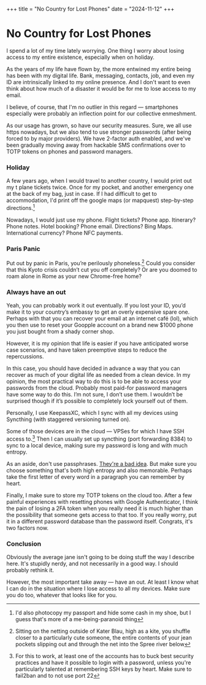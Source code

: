 +++
title = "No Country for Lost Phones"
date = "2024-11-12"
+++

# No Country for Lost Phones

I spend a lot of my time lately worrying. One thing I worry about losing access to my entire existence, especially when on holiday.
<!-- more -->

As the years of my life have flown by, the more entwined my entire being has been with my digital life. Bank, messaging, contacts, job, and even my ID are intrinsically linked to my online presence. And I don't want to even think about how much of a disaster it would be for me to lose access to my email.

I believe, of course, that I'm no outlier in this regard — smartphones especially were probably an inflection point for our collective enmeshment.

As our usage has grown, so have our security measures. Sure, we all use https nowadays, but we also tend to use stronger passwords (after being forced to by major providers). We have 2-factor auth enabled, and we've been gradually moving away from hackable SMS confirmations over to TOTP tokens on phones and password managers.

### Holiday
A few years ago, when I would travel to another country, I would print out my t plane tickets twice. Once for my pocket, and another emergency one at the back of my bag, just in case. If I had difficult to get to accommodation, I'd print off the google maps (or mapquest) step-by-step directions.[^photocopy]

[^photocopy]: I'd also photocopy my passport and hide some cash in my shoe, but I guess that's more of a me-being-paranoid thing

Nowadays, I would just use my phone. Flight tickets? Phone app. Itinerary? Phone notes. Hotel booking? Phone email. Directions? Bing Maps. International currency? Phone NFC payments.

### Paris Panic
Put out by panic in Paris, you’re perilously phoneless.[^how] Could you consider that this Kyoto crisis couldn’t cut you off completely? Or are you doomed to roam alone in Rome as your new Chrome-free home?

[^how]: Sitting on the netting outside of Kater Blau, high as a kite, you shuffle closer to a particularly cute someone, the entire contents of your jean pockets slipping out and through the net into the Spree river below

### Always have an out
Yeah, you can probably work it out eventually. If you lost your ID, you’d make it to your country’s embassy to get an overly expensive spare one. Perhaps with that you can recover your email at an internet café (lol), which you then use to reset your Goopple account on a brand new $1000 phone you just bought from a shady corner shop.

However, it is my opinion that life is easier if you have anticipated worse case scenarios, and have taken preemptive steps to reduce the repercussions.

In this case, you should have decided in advance a way that you can recover as much of your digital life as needed from a clean device. In my opinion, the most practical way to do this is to be able to access your passwords from the cloud. Probably most paid-for password managers have some way to do this. I’m not sure, I don’t use them. I wouldn’t be surprised though if it’s possible to completely lock yourself out of them.

Personally, I use KeepassXC, which I sync with all my devices using Syncthing (with staggered versioning turned on).

Some of those devices are in the cloud — VPSes for which I have SSH access to.[^password ssh] Then I can usually set up syncthing (port forwarding 8384) to sync to a local device, making sure my password is long and with much entropy.

[^password ssh]: For this to work, at least one of the accounts has to buck best security practices and have it possible to login with a password, unless you're particularly talented at remembering SSH keys by heart. Make sure to fail2ban and to not use port 22

As an aside, don't use passphrases. [They're a bad idea](https://arstechnica.com/information-technology/2013/05/how-crackers-make-minced-meat-out-of-your-passwords/#page-3). But make sure you choose something that's both high entropy and also memorable. Perhaps take the first letter of every word in a paragraph you can remember by heart.

Finally, I make sure to store my TOTP tokens on the cloud too. After a few painful experiences with resetting phones with Google Authenticator, I think the pain of losing a 2FA token when you really need it is much higher than the possibility that someone gets access to that too. If you really worry, put it in a different password database than the password itself. Congrats, it's two factors now.

### Conclusion
Obviously the average jane isn't going to be doing stuff the way I describe here. It's stupidly nerdy, and not necessarily in a good way. I should probably rethink it.

However, the most important take away — have an out. At least I know what I can do in the situation where I lose access to all my devices. Make sure you do too, whatever that looks like for you.
